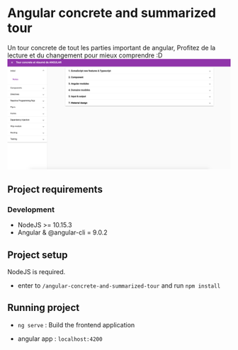 # Angular concrete and summarized tour 
Un tour concrete de tout les parties important de angular, Profitez de la lecture et du changement pour mieux comprendre :D
![alt text](capture.png)
## Project requirements

### Development

-  NodeJS >= 10.15.3
-  Angular & @angular-cli = 9.0.2

## Project setup 

NodeJS is required.

- enter to `/angular-concrete-and-summarized-tour` and run  `npm install`

## Running project

- `ng serve` : Build the frontend application

- angular app : `localhost:4200`




